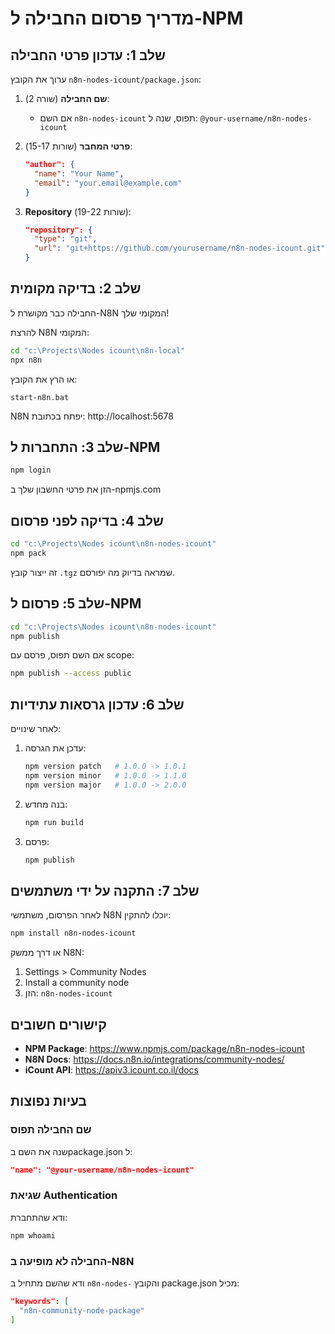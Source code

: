 # מדריך פרסום החבילה ל-NPM

## שלב 1: עדכון פרטי החבילה

ערוך את הקובץ `n8n-nodes-icount/package.json`:

1. **שם החבילה** (שורה 2):
   - אם השם `n8n-nodes-icount` תפוס, שנה ל: `@your-username/n8n-nodes-icount`

2. **פרטי המחבר** (שורות 15-17):
   ```json
   "author": {
     "name": "Your Name",
     "email": "your.email@example.com"
   }
   ```

3. **Repository** (שורות 19-22):
   ```json
   "repository": {
     "type": "git",
     "url": "git+https://github.com/yourusername/n8n-nodes-icount.git"
   }
   ```

## שלב 2: בדיקה מקומית

החבילה כבר מקושרת ל-N8N המקומי שלך!

להרצת N8N המקומי:
```bash
cd "c:\Projects\Nodes icount\n8n-local"
npx n8n
```

או הרץ את הקובץ:
```
start-n8n.bat
```

N8N יפתח בכתובת: http://localhost:5678

## שלב 3: התחברות ל-NPM

```bash
npm login
```

הזן את פרטי החשבון שלך ב-npmjs.com

## שלב 4: בדיקה לפני פרסום

```bash
cd "c:\Projects\Nodes icount\n8n-nodes-icount"
npm pack
```

זה ייצור קובץ `.tgz` שמראה בדיוק מה יפורסם.

## שלב 5: פרסום ל-NPM

```bash
cd "c:\Projects\Nodes icount\n8n-nodes-icount"
npm publish
```

אם השם תפוס, פרסם עם scope:
```bash
npm publish --access public
```

## שלב 6: עדכון גרסאות עתידיות

לאחר שינויים:

1. עדכן את הגרסה:
   ```bash
   npm version patch   # 1.0.0 -> 1.0.1
   npm version minor   # 1.0.0 -> 1.1.0
   npm version major   # 1.0.0 -> 2.0.0
   ```

2. בנה מחדש:
   ```bash
   npm run build
   ```

3. פרסם:
   ```bash
   npm publish
   ```

## שלב 7: התקנה על ידי משתמשים

לאחר הפרסום, משתמשי N8N יוכלו להתקין:

```bash
npm install n8n-nodes-icount
```

או דרך ממשק N8N:
1. Settings > Community Nodes
2. Install a community node
3. הזן: `n8n-nodes-icount`

## קישורים חשובים

- **NPM Package**: https://www.npmjs.com/package/n8n-nodes-icount
- **N8N Docs**: https://docs.n8n.io/integrations/community-nodes/
- **iCount API**: https://apiv3.icount.co.il/docs

## בעיות נפוצות

### שם החבילה תפוס
שנה את השם בpackage.json ל:
```json
"name": "@your-username/n8n-nodes-icount"
```

### שגיאת Authentication
ודא שהתחברת:
```bash
npm whoami
```

### החבילה לא מופיעה ב-N8N
ודא שהשם מתחיל ב `n8n-nodes-` והקובץ package.json מכיל:
```json
"keywords": [
  "n8n-community-node-package"
]
```